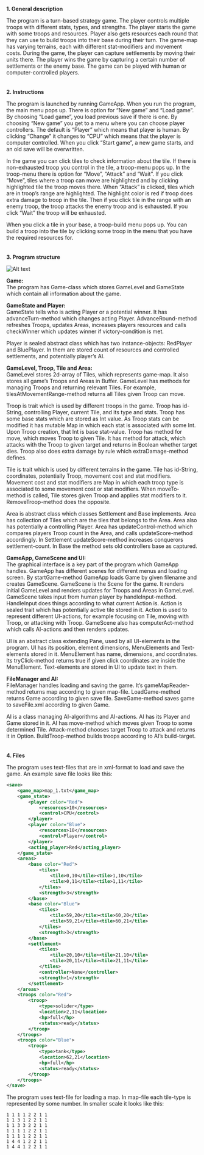 **1.	General description**

The program is a turn-based strategy game. The player controls multiple troops with different stats, types, and strengths. The player starts the game with some troops and resources. Player also gets resources each round that they can use to build troops into their base during their turn. The game-map has varying terrains, each with different stat-modifiers and movement costs. During the game, the player can capture settlements by moving their units there. The player wins the game by capturing a certain number of settlements or the enemy base. The game can be played with human or computer-controlled players.
\
\
\
**2.	Instructions**

The program is launched by running GameApp. When you run the program, the main menu pops up. There is option for “New game” and “Load game”. By choosing “Load game”, you load previous save if there is one. By choosing “New game” you get to a menu where you can choose player controllers. The default is “Player” which means that player is human. By clicking “Change” it changes to “CPU” which means that the player is computer controlled. When you click “Start game”, a new game starts, and an old save will be overwritten.

In the game you can click tiles to check information about the tile. If there is non-exhausted troop you control in the tile, a troop-menu pops up. In the troop-menu there is option for “Move”, “Attack” and “Wait”. If you click “Move”, tiles where a troop can move are highlighted and by clicking highlighted tile the troop moves there. When “Attack” is clicked, tiles which are in troop’s range are highlighted. The highlight color is red if troop does extra damage to troop in the tile. Then if you click tile in the range with an enemy troop, the troop attacks the enemy troop and is exhausted. If you click “Wait” the troop will be exhausted. 

When you click a tile in your base, a troop-build menu pops up. You can build a troop into the tile by clicking some troop in the menu that you have the required resources for.
\
\
\
**3.	Program structure**

![Alt text](image.png)

**Game:**\
The program has Game-class which stores GameLevel and GameState which contain all information about the game. 

**GameState and Player:**\
GameState tells who is acting Player or a potential winner. It has advanceTurn-method which changes acting Player. AdvanceRound-method refreshes Troops, updates Areas, increases players resources and calls checkWinner which updates winner if victory-condition is met. 

Player is sealed abstract class which has two instance-objects: RedPlayer and BluePlayer. In them are stored count of resources and controlled settlements, and potentially player’s AI.

**GameLevel, Troop, Tile and Area:**\
GameLevel stores 2d-array of Tiles, which represents game-map. It also stores all game’s Troops and Areas in Buffer. GameLevel has methods for managing Troops and returning relevant Tiles. For example, tilesAtMovementRange-method returns all Tiles given Troop can move. 

Troop is trait which is used by different troops in the game. Troop has id-String, controlling Player, current Tile, and its type and stats. Troop has some base stats which are stored as Int value. As Troop stats can be modified it has mutable Map in which each stat is associated with some Int. Upon Troop creation, that Int is base stat-value. Troop has method for move, which moves Troop to given Tile. It has method for attack, which attacks with the Troop to given target and returns in Boolean whether target dies. Troop also does extra damage by rule which extraDamage-method defines. 

Tile is trait which is used by different terrains in the game. Tile has id-String, coordinates, potentially Troop, movement cost and stat modifiers. Movement cost and stat modifiers are Map in which each troop type is associated to some movement cost or stat modifiers. When moveTo-method is called, Tile stores given Troop and applies stat modifiers to it. RemoveTroop-method does the opposite.

Area is abstract class which classes Settlement and Base implements. Area has collection of Tiles which are the tiles that belongs to the Area. Area also has potentially a controlling Player. Area has updateControl-method which compares players Troop count in the Area, and calls updateScore-method accordingly. In Settlement updateScore-method increases conquerors settlement-count. In Base the method sets old controllers base as captured.


**GameApp, GameScene and UI:**\
The graphical interface is a key part of the program which GameApp handles. GameApp has different scenes for different menus and loading screen. By startGame-method GameApp loads Game by given filename and creates GameScene.
GameScene is the Scene for the game. It renders initial GameLevel and renders updates for Troops and Areas in GameLevel. GameScene takes input from human player by handleInput-method. HandleInput does things according to what current Action is. Action is sealed trait which has potentially active tile stored in it. Action is used to represent different UI-actions, for example focusing on Tile, moving with Troop, or attacking with Troop. GameScene also has computerAct-method which calls AI-actions and then renders updates.

UI is an abstract class extending Pane, used by all UI-elements in the program. UI has its position, element dimensions, MenuElements and Text-elements stored in it. MenuElement has name, dimensions, and coordinates. Its tryClick-method returns true if given click coordinates are inside the MenuElement. Text-elements are stored in UI to update text in them.

**FileManager and AI:**\
FileManager handles loading and saving the game. It’s gameMapReader-method returns map according to given map-file. LoadGame-method returns Game according to given save file. SaveGame-method saves game to saveFile.xml according to given Game.

AI is a class managing AI-algorithms and AI-actions. AI has its Player and Game stored in it. AI has move-method which moves given Troop to some determined Tile. Attack-method chooses target Troop to attack and returns it in Option. BuildTroop-method builds troops according to AI’s build-target.
\
\
\
**4.	Files**

The program uses text-files that are in xml-format to load and save the game. An example save file looks like this:
```xml
<save>
	<game_map>map_1.txt</game_map>
	<game_state>
		<player color="Red">
			<resources>10</resources>
			<control>CPU</control>
		</player>
		<player color="Blue">
			<resources>10</resources>
			<control>Player</control>
		</player>
		<acting_player>Red</acting_player>
	</game_state>
	<areas>
		<base color="Red">
			<tiles>
				<tile>0,10</tile><tile>1,10</tile>
				<tile>0,11</tile><tile>1,11</tile>
			</tiles>
			<strength>3</strength>
		</base>
		<base color="Blue">
			<tiles>
				<tile>59,20</tile><tile>60,20</tile>
				<tile>59,21</tile><tile>60,21</tile>
			</tiles>
			<strength>3</strength>
		</base>
		<settlement>
			<tiles>
				<tile>20,10</tile><tile>21,10</tile>
				<tile>20,11</tile><tile>21,11</tile>
			</tiles>
			<controller>None</controller>
			<strength>1</strength>
		</settlement>
	</areas>
	<troops color="Red">
		<troop>
			<type>solider</type>
			<location>2,11</location>
			<hp>full</hp>
			<status>ready</status>
		</troop>
	</troops>
	<troops color="Blue">
		<troop>
			<type>tank</type>
			<location>62,21</location>
			<hp>full</hp>
			<status>ready</status>
		</troop>
	</troops>
</save>
```

The program uses text-file for loading a map. In map-file each tile-type is represented by some number. In smaller scale it looks like this:

```text
1 1 1 1 2 2 1 1 
1 1 3 1 2 2 1 1 
1 1 3 3 2 2 1 1 
1 1 1 1 2 2 1 1 
1 1 1 1 2 2 1 1 
1 4 4 1 2 2 1 1 
1 4 4 1 2 2 1 1 
```
